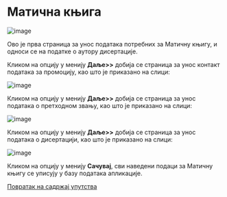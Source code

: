 # Матична књига 

![image](https://user-images.githubusercontent.com/29538544/179262910-08a31a48-7e7b-49c8-889a-9f64821838a4.png)

Ово је прва страница за унос података потребних за Матичну књигу, и односи се на податке о аутору дисертације. 

Кликом на опцију у менију **Даље>>** добија се страница за унос контакт података за промоцију, као што је приказано на слици: 

![image](https://user-images.githubusercontent.com/29538544/179263101-e42bd27d-f71f-4a77-a88e-56799d3a9948.png)

Кликом на опцију у менију **Даље>>** добија се страница за унос података о претходном звању, као што је приказано на слици: 

![image](https://user-images.githubusercontent.com/29538544/179263262-b94c7f60-bc6b-4629-9486-293e4326b2b5.png)

Кликом на опцију у менију **Даље>>** добија се страница за унос података о дисертацији, као што је приказано на слици: 

![image](https://user-images.githubusercontent.com/29538544/179263448-519ccba1-197b-419d-92cd-396994f8fb3e.png)

Кликом на опцију у менију **Сачувај**, сви наведени подаци за Матичну књигу се уписују у базу података апликације. 

[Повратак на садржај упутства](../../../uputstvoDigitalnaDisertacija.md#садржај)
